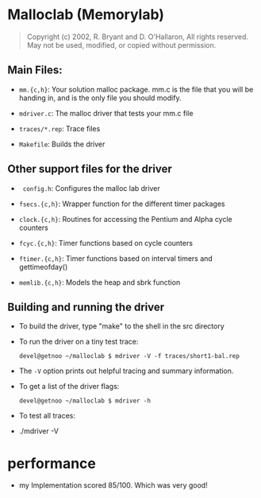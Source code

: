 # Malloclab (Memorylab)

> Copyright (c) 2002, R. Bryant and D. O'Hallaron, All rights reserved. May not be used, modified, or copied without permission.

## Main Files:

* `mm.{c,h}`: Your solution malloc package. mm.c is the file that you will be handing in, and is the only file you should modify.

* `mdriver.c`: The malloc driver that tests your mm.c file

* `traces/*.rep`: Trace files

* `Makefile`: Builds the driver

## Other support files for the driver

* ` config.h`: Configures the malloc lab driver

* `fsecs.{c,h}`: Wrapper function for the different timer packages

* `clock.{c,h}`: Routines for accessing the Pentium and Alpha cycle counters

* `fcyc.{c,h}`: Timer functions based on cycle counters

* `ftimer.{c,h}`: Timer functions based on interval timers and gettimeofday()

* `memlib.{c,h}`: Models the heap and sbrk function

## Building and running the driver

* To build the driver, type "make" to the shell in the src directory

* To run the driver on a tiny test trace:

    `devel@getnoo ~/malloclab $ mdriver -V -f traces/short1-bal.rep`

* The `-V` option prints out helpful tracing and summary information.

* To get a list of the driver flags:

    `devel@getnoo ~/malloclab $ mdriver -h`
* To test all traces:
* ./mdriver -V

# performance
* my Implementation scored 85/100. Which was very good!
